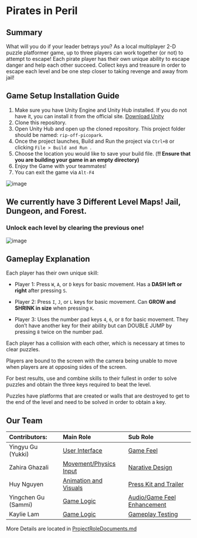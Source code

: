 # Pirates in Peril #

## Summary ##

What will you do if your leader betrays you? As a local multiplayer 2-D puzzle platformer game, up to three players can work together (or not) to attempt to escape! Each pirate player has their own unique ability to escape danger and help each other succeed. Collect keys and treasure in order to escape each level and be one step closer to taking revenge and away from jail! 

## Game Setup Installation Guide ##

1. Make sure you have Unity Engine and Unity Hub installed. If you do not have it, you can install it from the official site. [Download Unity](https://unity.com/download)
2. Clone this repository.
3. Open Unity Hub and open up the cloned repository. This project folder should be named: `rip-off-picopark`.
4. Once the project launches, Build and Run the project via `Ctrl+B` or clicking `File > Build and Run `.
5. Choose the location you would like to save your build file. (**!! Ensure that you are building your game in an empty directory)**
6. Enjoy the Game with your teammates!
7. You can exit the game via `Alt-F4`

![image](https://github.com/DaveStutler/ProjectD.K/assets/117048616/7273aaeb-7be7-4d60-a333-ad327eb5636f)
## We currently have 3 Different Level Maps! Jail, Dungeon, and Forest. ##
### Unlock each level by clearing the previous one! ###
![image](https://github.com/DaveStutler/ProjectD.K/assets/117048616/66b1a361-b08f-41b8-a529-bb9cce3bbd15)

## Gameplay Explanation ##

Each player has their own unique skill:
- Player 1: Press `W`, `A`, or `D` keys for basic movement. Has a **DASH left or right** after pressing `S`.

- Player 2: Press `I`, `J`, or `L` keys for basic movement. Can **GROW and SHRINK in size** when pressing `K`.

- Player 3: Uses the number pad keys `4`, `6`, or `8` for basic movement. They don’t have another key for their ability but can DOUBLE JUMP by pressing `8` twice on the number pad.

Each player has a collision with each other, which is necessary at times to clear puzzles. 

Players are bound to the screen with the camera being unable to move when players are at opposing sides of the screen.

For best results, use and combine skills to their fullest in order to solve puzzles and obtain the three keys required to beat the level. 

Puzzles have platforms that are created or walls that are destroyed to get to the end of the level and need to be solved in order to obtain a key.

## Our Team ##

| Contributors:       | Main Role               | Sub Role                 |
| :------------------ | :---------------------- |:---------------------- |
| Yingyu Gu (Yukki)   | [User Interface](https://github.com/DaveStutler/ProjectD.K/blob/master/ProjectRoleDocuments.md#user-interface-yingyu-gu)  |[Game Feel](https://github.com/DaveStutler/ProjectD.K/blob/master/ProjectRoleDocuments.md#game-feel-yingyu-gu)|
| Zahira Ghazali      |[Movement/Physics Input](https://github.com/DaveStutler/ProjectD.K/blob/master/ProjectRoleDocuments.md#movementphysicsinput-zahira-ghazali)|[Narative Design](https://github.com/DaveStutler/ProjectD.K/blob/master/ProjectRoleDocuments.md#narrative-design-zahira-ghazali)|
| Huy Nguyen          |[Animation and Visuals](https://github.com/DaveStutler/ProjectD.K/blob/master/ProjectRoleDocuments.md#animation-and-visuals-huy-nguyen)| [Press Kit and Trailer](https://github.com/DaveStutler/ProjectD.K/blob/master/ProjectRoleDocuments.md#press-kit-and-trailer-huy-nguyen) |
| Yingchen Gu (Sammi) |[Game Logic](https://github.com/DaveStutler/ProjectD.K/blob/master/ProjectRoleDocuments.md#game-logic)| [Audio/Game Feel Enhancement](https://github.com/DaveStutler/ProjectD.K/blob/master/ProjectRoleDocuments.md#audio-yingchen-gu) |
| Kaylie Lam          |[Game Logic](https://github.com/DaveStutler/ProjectD.K/blob/master/ProjectRoleDocuments.md#game-logic)| [Gameplay Testing](https://github.com/DaveStutler/ProjectD.K/blob/master/ProjectRoleDocuments.md#gameplay-testing-kaylie-lam) |

More Details are located in [ProjectRoleDocuments.md](https://github.com/DaveStutler/ProjectD.K/blob/master/ProjectRoleDocuments.md)
